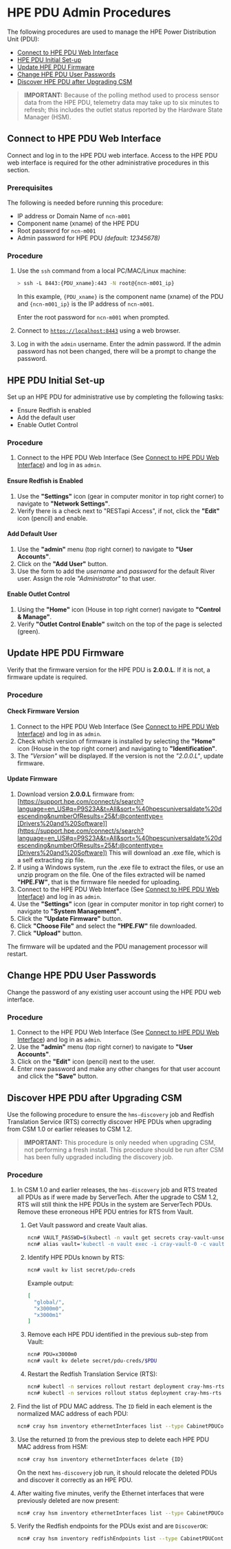 # HPE PDU Admin Procedures

The following procedures are used to manage the HPE Power Distribution Unit (PDU):

 * [Connect to HPE PDU Web Interface](#connect-to-hpe-pdu-web-interface)
 * [HPE PDU Initial Set-up](#hpe-pdu-initial-set-up)
 * [Update HPE PDU Firmware](#update-hpe-pdu-firmware)
 * [Change HPE PDU User Passwords](#change-hpe-pdu-user-passwords)
 * [Discover HPE PDU after Upgrading CSM](#discover-hpe-pdu-after-upgrading-csm)

> **IMPORTANT:** Because of the polling method used to process sensor data from the HPE PDU, telemetry data may take up to six minutes to refresh; this includes the outlet status reported by the Hardware State Manager (HSM).

## Connect to HPE PDU Web Interface

Connect and log in to the HPE PDU web interface.
Access to the HPE PDU web interface is required for the other administrative procedures in this section.

### Prerequisites

The following is needed before running this procedure:

* IP address or Domain Name of `ncn-m001`
* Component name (xname) of the HPE PDU
* Root password for `ncn-m001`
* Admin password for HPE PDU _(default: 12345678)_

### Procedure

1. Use the `ssh` command from a local PC/MAC/Linux machine:

   ```bash
   > ssh -L 8443:{PDU_xname}:443 -N root@{ncn-m001_ip}
   ```

   In this example, `{PDU_xname}` is the component name (xname) of the PDU and `{ncn-m001_ip}` is the IP address of `ncn-m001`.

   Enter the root password for `ncn-m001` when prompted.

2. Connect to [`https://localhost:8443`](https://localhost:8443) using a web browser.

3. Log in with the `admin` username. Enter the admin password. If the admin password has not been changed, there will be a prompt to change the password.

## HPE PDU Initial Set-up

Set up an HPE PDU for administrative use by completing the following tasks:

* Ensure Redfish is enabled
* Add the default user
* Enable Outlet Control

### Procedure

1. Connect to the HPE PDU Web Interface (See [Connect to HPE PDU Web Interface](#connect-to-hpe-pdu-web-interface)) and log in as `admin`.

#### Ensure Redfish is Enabled

1. Use the **"Settings"** icon (gear in computer monitor in top right corner) to navigate to **"Network Settings"**.
1. Verify there is a check next to "RESTapi Access", if not, click the **"Edit"** icon (pencil) and enable.

#### Add Default User

1. Use the **"admin"** menu (top right corner) to navigate to **"User Accounts"**.
1. Click on the **"Add User"** button.
1. Use the form to add the _username_ and _password_ for the default River user. Assign the role _"Administrator"_ to that user.

#### Enable Outlet Control

1. Using the **"Home"** icon (House in top right corner) navigate to **"Control & Manage"**.
1. Verify **"Outlet Control Enable"** switch on the top of the page is selected (green).

## Update HPE PDU Firmware

Verify that the firmware version for the HPE PDU is **2.0.0.L**. If it is not, a firmware update is required.

### Procedure

#### Check Firmware Version

1. Connect to the HPE PDU Web Interface (See [Connect to HPE PDU Web Interface](#connect-to-hpe-pdu-web-interface)) and log in as `admin`.
1. Check which version of firmware is installed by selecting the **"Home"** icon (House in the top right corner) and navigating to **"Identification"**.
1. The _"Version"_ will be displayed. If the version is not the _"2.0.0.L"_, update firmware.

#### Update Firmware

1. Download version **2.0.0.L** firmware from: [https://support.hpe.com/connect/s/search?language=en_US#q=P9S23A&t=All&sort=%40hpescuniversaldate%20descending&numberOfResults=25&f:@contenttype=[Drivers%20and%20Software]](https://support.hpe.com/connect/s/search?language=en_US#q=P9S23A&t=All&sort=%40hpescuniversaldate%20descending&numberOfResults=25&f:@contenttype=[Drivers%20and%20Software])
This will download an .exe file, which is a self extracting zip file.
1. If using a Windows system, run the .exe file to extract the files, or use an unzip program on the file. One of the files extracted will be named **"HPE.FW"**, that is the firmware file needed for uploading.
2. Connect to the HPE PDU Web Interface (See [Connect to HPE PDU Web Interface](#connect-to-hpe-pdu-web-interface)) and log in as `admin`.
3. Use the **"Settings"** icon (gear in computer monitor in top right corner) to navigate to **"System Management"**.
4. Click the **"Update Firmware"** button.
5. Click **"Choose File"** and select the **"HPE.FW"** file downloaded.
6. Click **"Upload"** button.

The firmware will be updated and the PDU management processor will restart.

## Change HPE PDU User Passwords

Change the password of any existing user account using the HPE PDU web interface.

### Procedure

1. Connect to the HPE PDU Web Interface (See [Connect to HPE PDU Web Interface](#connect-to-hpe-pdu-web-interface)) and log in as `admin`.
1. Use the **"admin"** menu (top right corner) to navigate to **"User Accounts"**.
1. Click on the **"Edit"** icon (pencil) next to the user.
1. Enter new password and make any other changes for that user account and click the **"Save"** button.

## Discover HPE PDU after Upgrading CSM

Use the following procedure to ensure the `hms-discovery` job and Redfish Translation Service (RTS) correctly discover HPE PDUs when upgrading from CSM 1.0 or earlier releases to CSM 1.2.

> **IMPORTANT:** This procedure is only needed when upgrading CSM, not performing a fresh install. This procedure should be run after CSM has been fully upgraded including the discovery job.

### Procedure

1.  In CSM 1.0 and earlier releases, the `hms-discovery` job and RTS treated all PDUs as if were made by ServerTech. After the upgrade to CSM 1.2, RTS will still think the HPE PDUs in the system are ServerTech PDUs. Remove these erroneous HPE PDU entries for RTS from Vault.

    1. Get Vault password and create Vault alias.

        ```bash
        ncn# VAULT_PASSWD=$(kubectl -n vault get secrets cray-vault-unseal-keys -o json | jq -r '.data["vault-root"]' |  base64 -d)
        ncn# alias vault='kubectl -n vault exec -i cray-vault-0 -c vault -- env VAULT_TOKEN=$VAULT_PASSWD VAULT_ADDR=http://127.0.0.1:8200 VAULT_FORMAT=json vault'
        ```

    1.  Identify HPE PDUs known by RTS:

        ```bash
        ncn# vault kv list secret/pdu-creds
        ```

        Example output:

        ```json
        [
          "global/",
          "x3000m0",
          "x3000m1"
        ]
        ```

    1.  Remove each HPE PDU identified in the previous sub-step from Vault:

        ```bash
        ncn# PDU=x3000m0
        ncn# vault kv delete secret/pdu-creds/$PDU
        ```

    1.  Restart the Redfish Translation Service (RTS):

        ```bash
        ncn# kubectl -n services rollout restart deployment cray-hms-rts
        ncn# kubectl -n services rollout status deployment cray-hms-rts
        ```

1. Find the list of PDU MAC address. The `ID` field in each element is the normalized MAC address of each PDU:

   ```bash
   ncn# cray hsm inventory ethernetInterfaces list --type CabinetPDUController
   ```

1. Use the returned `ID` from the previous step to delete each HPE PDU MAC address from HSM:

   ```bash
   ncn# cray hsm inventory ethernetInterfaces delete {ID}
   ```

   On the next `hms-discovery` job run, it should relocate the deleted PDUs and discover it correctly as an HPE PDU.

1. After waiting five minutes, verify the Ethernet interfaces that were previously deleted are now present:

   ```bash
   ncn# cray hsm inventory ethernetInterfaces list --type CabinetPDUController
   ```

1. Verify the Redfish endpoints for the PDUs exist and are `DiscoverOK`:

   ```bash
   ncn# cray hsm inventory redfishEndpoints list --type CabinetPDUController
   ```

